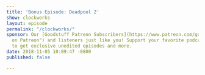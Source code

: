 ```yaml
---
title: 'Bonus Episode: Deadpool 2'
show: clockworks
layout: episode
permalink: "/clockworks/"
sponsor: Our [Goodstuff Patreon Subscribers](https://www.patreon.com/goodstuff "Goodstuff
  on Patreon") and listeners just like you! Support your favorite podcasts directly
  to get exclusive unedited episodes and more.
date: 2018-11-05 10:09:47 -0800
published: false

---
```

